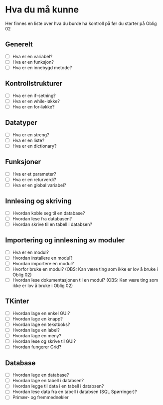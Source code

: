 # Hva du må kunne 

Her finnes en liste over hva du burde ha kontroll på før du starter på Oblig 02

## Generelt
- [ ] Hva er en variabel?
- [ ] Hva er en funksjon?
- [ ] Hva er en innebygd metode?

## Kontrollstrukturer
- [ ] Hva er en if-setning?
- [ ] Hva er en while-løkke?
- [ ] Hva er en for-løkke?

## Datatyper
- [ ] Hva er en streng?
- [ ] Hva er en liste?
- [ ] Hva er en dictionary?

## Funksjoner
- [ ] Hva er et parameter?
- [ ] Hva er en returverdi?
- [ ] Hva er en global variabel?

## Innlesing og skriving
- [ ] Hvordan koble seg til en database?
- [ ] Hvordan lese fra databasen?
- [ ] Hvordan skrive til en tabell i databsen?

## Importering og innlesning av moduler
- [ ] Hva er en modul?
- [ ] Hvordan installere en modul? 
- [ ] Hvordan importere en modul?
- [ ] Hvorfor bruke en modul? (OBS: Kan være ting som ikke er lov å bruke i Oblig 02)
- [ ] Hvordan lese dokumentasjonen til en modul? (OBS: Kan være ting som ikke er lov å bruke i Oblig 02)

## TKinter
- [ ] Hvordan lage en enkel GUI?
- [ ] Hvordan lage en knapp?
- [ ] Hvordan lage en tekstboks?
- [ ] Hvordan lage en label?
- [ ] Hvordan lage en meny?
- [ ] Hvordan lese og skrive til GUI?
- [ ] Hvordan fungerer Grid?

## Database
- [ ] Hvordan lage en database?
- [ ] Hvordan lage en tabell i databsen?
- [ ] Hvordan legge til data i en tabell i databsen?
- [ ] Hvordan lese data fra en tabell i databsen (SQL Spørringer)?
- [ ] Primær- og fremmednøkler